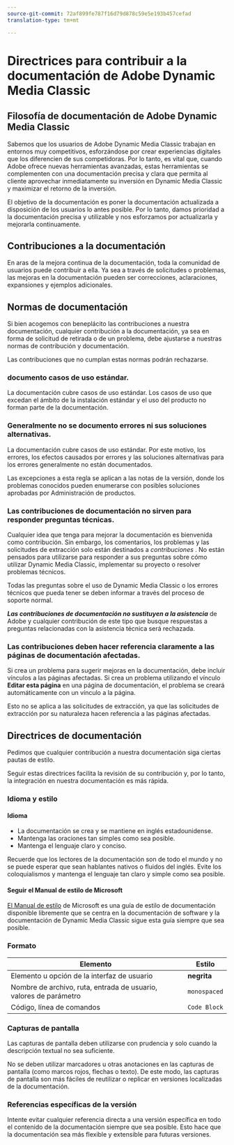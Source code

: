 ```yaml
---
source-git-commit: 72af899fe787f16d79d878c59e5e193b457cefad
translation-type: tm+mt

---
```

# Directrices para contribuir a la documentación de Adobe Dynamic Media Classic

## Filosofía de documentación de Adobe Dynamic Media Classic

Sabemos que los usuarios de Adobe Dynamic Media Classic trabajan en entornos muy competitivos, esforzándose por crear experiencias digitales que los diferencien de sus competidoras. Por lo tanto, es vital que, cuando Adobe ofrece nuevas herramientas avanzadas, estas herramientas se complementen con una documentación precisa y clara que permita al cliente aprovechar inmediatamente su inversión en Dynamic Media Classic y maximizar el retorno de la inversión.

El objetivo de la documentación es poner la documentación actualizada a disposición de los usuarios lo antes posible. Por lo tanto, damos prioridad a la documentación precisa y utilizable y nos esforzamos por actualizarla y mejorarla continuamente.

## Contribuciones a la documentación

En aras de la mejora continua de la documentación, toda la comunidad de usuarios puede contribuir a ella. Ya sea a través de solicitudes o problemas, las mejoras en la documentación pueden ser correcciones, aclaraciones, expansiones y ejemplos adicionales.

## Normas de documentación

Si bien acogemos con beneplácito las contribuciones a nuestra documentación, cualquier contribución a la documentación, ya sea en forma de solicitud de retirada o de un problema, debe ajustarse a nuestras normas de contribución y documentación.

Las contribuciones que no cumplan estas normas podrán rechazarse.

### documento casos de uso estándar.

La documentación cubre casos de uso estándar. Los casos de uso que excedan el ámbito de la instalación estándar y el uso del producto no forman parte de la documentación.

### Generalmente no se documento errores ni sus soluciones alternativas.

La documentación cubre casos de uso estándar. Por este motivo, los errores, los efectos causados por errores y las soluciones alternativas para los errores generalmente no están documentados.

Las excepciones a esta regla se aplican a las notas de la versión, donde los problemas conocidos pueden enumerarse con posibles soluciones aprobadas por Administración de productos.

### Las contribuciones de documentación no sirven para responder preguntas técnicas.

Cualquier idea que tenga para mejorar la documentación es bienvenida como contribución. Sin embargo, los comentarios, los problemas y las solicitudes de extracción solo están destinados a *contribuciones* . No están pensados para utilizarse para responder a sus preguntas sobre cómo utilizar Dynamic Media Classic, implementar su proyecto o resolver problemas técnicos.

Todas las preguntas sobre el uso de Dynamic Media Classic o los errores técnicos que pueda tener se deben informar a través del proceso de soporte normal.

***Las contribuciones de documentación no sustituyen a la asistencia*** de Adobe y cualquier contribución de este tipo que busque respuestas a preguntas relacionadas con la asistencia técnica será rechazada.

### Las contribuciones deben hacer referencia claramente a las páginas de documentación afectadas.

Si crea un problema para sugerir mejoras en la documentación, debe incluir vínculos a las páginas afectadas. Si crea un problema utilizando el vínculo **Editar esta página** en una página de documentación, el problema se creará automáticamente con un vínculo a la página.

Esto no se aplica a las solicitudes de extracción, ya que las solicitudes de extracción por su naturaleza hacen referencia a las páginas afectadas.

## Directrices de documentación

Pedimos que cualquier contribución a nuestra documentación siga ciertas pautas de estilo.

Seguir estas directrices facilita la revisión de su contribución y, por lo tanto, la integración en nuestra documentación es más rápida.

### Idioma y estilo

#### Idioma

* La documentación se crea y se mantiene en inglés estadounidense.
* Mantenga las oraciones tan simples como sea posible.
* Mantenga el lenguaje claro y conciso.

Recuerde que los lectores de la documentación son de todo el mundo y no se puede esperar que sean hablantes nativos o fluidos del inglés. Evite los coloquialismos y mantenga el lenguaje tan claro y simple como sea posible.

#### Seguir el Manual de estilo de Microsoft

[El Manual de estilo](https://docs.microsoft.com/en-us/style-guide/welcome/) de Microsoft es una guía de estilo de documentación disponible libremente que se centra en la documentación de software y la documentación de Dynamic Media Classic sigue esta guía siempre que sea posible.

### Formato

| Elemento | Estilo |
|---|---|
| Elemento u opción de la interfaz de usuario | **negrita** |
| Nombre de archivo, ruta, entrada de usuario, valores de parámetro | `monospaced` |
| Código, línea de comandos | ```Code Block``` |

### Capturas de pantalla

Las capturas de pantalla deben utilizarse con prudencia y solo cuando la descripción textual no sea suficiente.

No se deben utilizar marcadores u otras anotaciones en las capturas de pantalla (como marcos rojos, flechas o texto). De este modo, las capturas de pantalla son más fáciles de reutilizar o replicar en versiones localizadas de la documentación.

### Referencias específicas de la versión

Intente evitar cualquier referencia directa a una versión específica en todo el contenido de la documentación siempre que sea posible. Esto hace que la documentación sea más flexible y extensible para futuras versiones.

